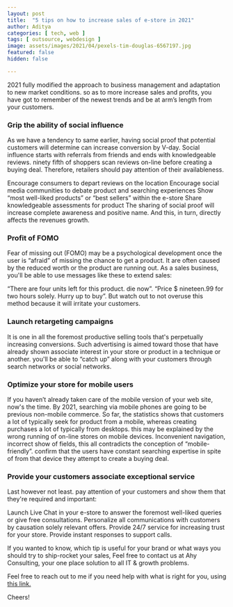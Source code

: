 ```yaml
---
layout: post
title:  "5 tips on how to increase sales of e-store in 2021"
author: Aditya
categories: [ tech, web ]
tags: [ outsource, webdesign ]
image: assets/images/2021/04/pexels-tim-douglas-6567197.jpg
featured: false
hidden: false

---
```


2021 fully modified the approach to business management and adaptation to new market conditions. so as to more increase sales and profits, you have got to remember of the newest trends and be at arm’s length from your customers.

### Grip the ability of social influence
As we have a tendency to same earlier, having social proof that potential customers will determine can increase conversion by V-day. Social influence starts with referrals from friends and ends with knowledgeable reviews. ninety fifth of shoppers scan reviews on-line before creating a buying deal. Therefore, retailers should pay attention of their availableness.

Encourage consumers to depart reviews on the location
Encourage social media communities to debate product and searching experiences
Show “most well-liked products” or “best sellers” within the e-store
Share knowledgeable assessments for product
The sharing of social proof will increase complete awareness and positive name. And this, in turn, directly affects the revenues growth.

### Profit of FOMO
Fear of missing out (FOMO) may be a psychological development once the user is “afraid” of missing the chance to get a product. It are often caused by the reduced worth or the product are running out. As a sales business, you'll be able to use messages like these to extend sales:

“There are four units left for this product. die now”.
“Price $ nineteen.99 for two hours solely. Hurry up to buy”.
But watch out to not overuse this method because it will irritate your customers.

### Launch retargeting campaigns
It is one in all the foremost productive selling tools that's perpetually increasing conversions. Such advertising is aimed toward those that have already shown associate interest in your store or product in a technique or another. you'll be able to “catch up” along with your customers through search networks or social networks.

### Optimize your store for mobile users
If you haven’t already taken care of the mobile version of your web site, now's the time. By 2021, searching via mobile phones are going to be previous non-mobile commerce. So far, the statistics shows that customers a lot of typically seek for product from a mobile, whereas creating purchases a lot of typically from desktops. this may be explained by the wrong running of on-line stores on mobile devices. Inconvenient navigation, incorrect show of fields, this all contradicts the conception of “mobile-friendly”. confirm that the users have constant searching expertise in spite of from that device they attempt to create a buying deal.

### Provide your customers associate exceptional service
Last however not least. pay attention of your customers and show them that they're required and important:

Launch Live Chat in your e-store to answer the foremost well-liked queries or give free consultations.
Personalize all communications with customers by causation solely relevant offers.
Provide 24/7 service for increasing trust for your store.
Provide instant responses to support calls.

If you wanted to know, which tip is useful for your brand or what ways you should try to ship-rocket your sales, Feel free to contact us at Ahy Consulting, your one place solution to all IT & growth problems.


Feel free to reach out to me if you need help with what is right for you, using <a href="https://www.calendly.com/ahyconsulting/book" target="\_blank">this link.</a>

Cheers!

